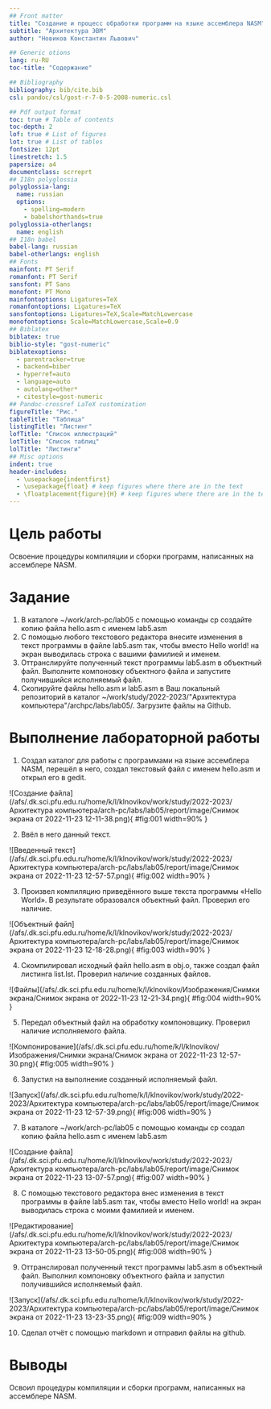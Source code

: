 ```yaml
---
## Front matter
title: "Создание и процесс обработки программ на языке ассемблера NASM"
subtitle: "Архитектура ЭВМ"
author: "Новиков Константин Львович"

## Generic otions
lang: ru-RU
toc-title: "Содержание"

## Bibliography
bibliography: bib/cite.bib
csl: pandoc/csl/gost-r-7-0-5-2008-numeric.csl

## Pdf output format
toc: true # Table of contents
toc-depth: 2
lof: true # List of figures
lot: true # List of tables
fontsize: 12pt
linestretch: 1.5
papersize: a4
documentclass: scrreprt
## I18n polyglossia
polyglossia-lang:
  name: russian
  options:
	- spelling=modern
	- babelshorthands=true
polyglossia-otherlangs:
  name: english
## I18n babel
babel-lang: russian
babel-otherlangs: english
## Fonts
mainfont: PT Serif
romanfont: PT Serif
sansfont: PT Sans
monofont: PT Mono
mainfontoptions: Ligatures=TeX
romanfontoptions: Ligatures=TeX
sansfontoptions: Ligatures=TeX,Scale=MatchLowercase
monofontoptions: Scale=MatchLowercase,Scale=0.9
## Biblatex
biblatex: true
biblio-style: "gost-numeric"
biblatexoptions:
  - parentracker=true
  - backend=biber
  - hyperref=auto
  - language=auto
  - autolang=other*
  - citestyle=gost-numeric
## Pandoc-crossref LaTeX customization
figureTitle: "Рис."
tableTitle: "Таблица"
listingTitle: "Листинг"
lofTitle: "Список иллюстраций"
lotTitle: "Список таблиц"
lolTitle: "Листинги"
## Misc options
indent: true
header-includes:
  - \usepackage{indentfirst}
  - \usepackage{float} # keep figures where there are in the text
  - \floatplacement{figure}{H} # keep figures where there are in the text
---
```


# Цель работы

Освоение процедуры компиляции и сборки программ, написанных на ассемблере NASM.

# Задание

1. В каталоге ~/work/arch-pc/lab05 с помощью команды cp создайте копию файла hello.asm с именем lab5.asm
2. С помощью любого текстового редактора внесите изменения в текст программы в файле lab5.asm так, чтобы вместо Hello world! на экран выводилась строка с вашими фамилией и именем.
3. Оттранслируйте полученный текст программы lab5.asm в объектный файл. Выполните компоновку объектного файла и запустите получившийся исполняемый файл.
4. Скопируйте файлы hello.asm и lab5.asm в Ваш локальный репозиторий в каталог ~/work/study/2022-2023/"Архитектура компьютера"/archpc/labs/lab05/. Загрузите файлы на Github.


# Выполнение лабораторной работы

1. Создал каталог для работы с программами на языке ассемблера NASM, перешёл в него, создал текстовый файл с именем hello.asm и открыл его в gedit.

![Создание файла](/afs/.dk.sci.pfu.edu.ru/home/k/l/klnovikov/work/study/2022-2023/Архитектура компьютера/arch-pc/labs/lab05/report/image/Снимок экрана от 2022-11-23 12-11-38.png){ #fig:001 width=90% }

2. Ввёл в него данный текст.

![Введенный текст](/afs/.dk.sci.pfu.edu.ru/home/k/l/klnovikov/work/study/2022-2023/Архитектура компьютера/arch-pc/labs/lab05/report/image/Снимок экрана от 2022-11-23 12-57-57.png){ #fig:002 width=90% }

3. Произвел компиляцию приведённого выше текста программы «Hello World». В результате образовался объектный файл. Проверил его наличие.

![Объектный файл](/afs/.dk.sci.pfu.edu.ru/home/k/l/klnovikov/work/study/2022-2023/Архитектура компьютера/arch-pc/labs/lab05/report/image/Снимок экрана от 2022-11-23 12-18-28.png){ #fig:003 width=90% }

4. Скомпилировал исходный файл hello.asm в obj.o, также создал файл листинга list.lst. Проверил наличие созданных файлов.

![Файлы](/afs/.dk.sci.pfu.edu.ru/home/k/l/klnovikov/Изображения/Снимки экрана/Снимок экрана от 2022-11-23 12-21-34.png){ #fig:004 width=90% }

5. Передал объектный файл на обработку компоновщику. Проверил наличие исполняемого файла.

![Компонирование](/afs/.dk.sci.pfu.edu.ru/home/k/l/klnovikov/Изображения/Снимки экрана/Снимок экрана от 2022-11-23 12-57-30.png){ #fig:005 width=90% }

6. Запустил на выполнение созданный исполняемый файл.

![Запуск](/afs/.dk.sci.pfu.edu.ru/home/k/l/klnovikov/work/study/2022-2023/Архитектура компьютера/arch-pc/labs/lab05/report/image/Снимок экрана от 2022-11-23 12-57-39.png){ #fig:006 width=90% }

7. В каталоге ~/work/arch-pc/lab05 с помощью команды cp создал копию файла hello.asm с именем lab5.asm

![Создание файла](/afs/.dk.sci.pfu.edu.ru/home/k/l/klnovikov/work/study/2022-2023/Архитектура компьютера/arch-pc/labs/lab05/report/image/Снимок экрана от 2022-11-23 13-07-57.png){ #fig:007 width=90% }

8. С помощью текстового редактора внес изменения в текст программы в файле lab5.asm так, чтобы вместо Hello world! на экран выводилась строка с моими фамилией и именем.

![Редактирование](/afs/.dk.sci.pfu.edu.ru/home/k/l/klnovikov/work/study/2022-2023/Архитектура компьютера/arch-pc/labs/lab05/report/image/Снимок экрана от 2022-11-23 13-50-05.png){ #fig:008 width=90% }

9. Оттранслировал полученный текст программы lab5.asm в объектный файл. Выполнил компоновку объектного файла и запустил получившийся исполняемый файл.

![Запуск](/afs/.dk.sci.pfu.edu.ru/home/k/l/klnovikov/work/study/2022-2023/Архитектура компьютера/arch-pc/labs/lab05/report/image/Снимок экрана от 2022-11-23 13-23-35.png){ #fig:009 width=90% }

10. Сделал отчёт с помощью markdown и отправил файлы на github.

# Выводы

Освоил процедуры компиляции и сборки программ, написанных на ассемблере NASM.

